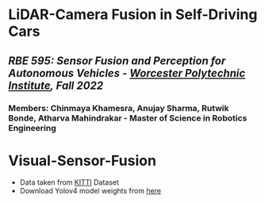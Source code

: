 # LiDAR-Camera Fusion in Self-Driving Cars

## *RBE 595: Sensor Fusion and Perception for Autonomous Vehicles - [Worcester Polytechnic Institute](https://www.wpi.edu/), Fall 2022*

### Members: Chinmaya Khamesra, Anujay Sharma, Rutwik Bonde, Atharva Mahindrakar - Master of Science in Robotics Engineering

# Visual-Sensor-Fusion

* Data taken from [KITTI](http://www.cvlibs.net/datasets/kitti/eval_object.php?obj_benchmark=3d) Dataset
* Download Yolov4 model weights from [here](https://github.com/AlexeyAB/darknet/releases/download/darknet_yolo_v3_optimal/yolov4.weights)
